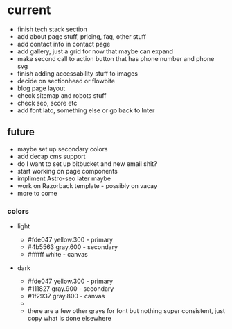 # current

- finish tech stack section
- add about page stuff, pricing, faq, other stuff
- add contact info in contact page
- add gallery, just a grid for now that maybe can expand
- make second call to action button that has phone number and phone svg
- finish adding accessability stuff to images
- decide on sectionhead or flowbite
- blog page layout
- check sitemap and robots stuff
- check seo, score etc
- add font lato, something else or go back to Inter

## future

- maybe set up secondary colors
- add decap cms support
- do I want to set up bitbucket and new email shit?
- start working on page components
- impliment Astro-seo later maybe
- work on Razorback template - possibly on vacay
- more to come

### colors

- light
  - #fde047 yellow.300 - primary
  - #4b5563 gray.600 - secondary
  - #ffffff white - canvas
- dark

  - #fde047 yellow.300 - primary
  - #111827 gray.900 - secondary
  - #1f2937 gray.800 - canvas
  -
  - there are a few other grays for font but nothing super consistent, just copy what is done elsewhere
